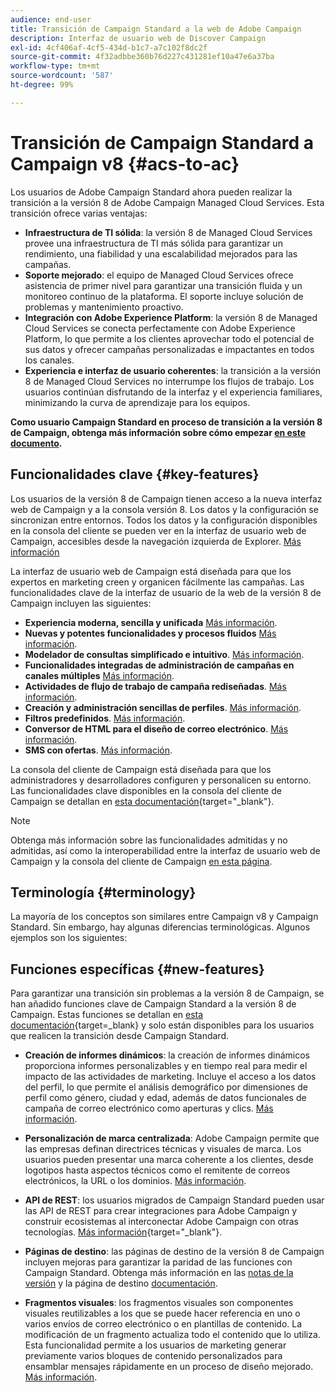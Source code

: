 ```yaml
---
audience: end-user
title: Transición de Campaign Standard a la web de Adobe Campaign
description: Interfaz de usuario web de Discover Campaign
exl-id: 4cf406af-4cf5-434d-b1c7-a7c102f8dc2f
source-git-commit: 4f32adbbe360b76d227c431281ef10a47e6a37ba
workflow-type: tm+mt
source-wordcount: '587'
ht-degree: 99%

---
```


# Transición de Campaign Standard a Campaign v8 {#acs-to-ac}

Los usuarios de Adobe Campaign Standard ahora pueden realizar la transición a la versión 8 de Adobe Campaign Managed Cloud Services. Esta transición ofrece varias ventajas:

* **Infraestructura de TI sólida**: la versión 8 de Managed Cloud Services provee una infraestructura de TI más sólida para garantizar un rendimiento, una fiabilidad y una escalabilidad mejorados para las campañas.
* **Soporte mejorado**: el equipo de Managed Cloud Services ofrece asistencia de primer nivel para garantizar una transición fluida y un monitoreo continuo de la plataforma. El soporte incluye solución de problemas y mantenimiento proactivo.
* **Integración con Adobe Experience Platform**: la versión 8 de Managed Cloud Services se conecta perfectamente con Adobe Experience Platform, lo que permite a los clientes aprovechar todo el potencial de sus datos y ofrecer campañas personalizadas e impactantes en todos los canales.
* **Experiencia e interfaz de usuario coherentes**: la transición a la versión 8 de Managed Cloud Services no interrumpe los flujos de trabajo. Los usuarios continúan disfrutando de la interfaz y el experiencia familiares, minimizando la curva de aprendizaje para los equipos.

**Como usuario Campaign Standard en proceso de transición a la versión 8 de Campaign, obtenga más información sobre cómo empezar [en este documento](../../adoption/home.md).**

<!--
As a Campaign Standard user, we now offer you a way to migrate to Adobe Campaign v8. You will benefit from both the new Campaign Web interface and the v8 console.
-->

## Funcionalidades clave {#key-features}

Los usuarios de la versión 8 de Campaign tienen acceso a la nueva interfaz web de Campaign y a la consola versión 8. Los datos y la configuración se sincronizan entre entornos. Todos los datos y la configuración disponibles en la consola del cliente se pueden ver en la interfaz de usuario web de Campaign, accesibles desde la navegación izquierda de Explorer. [Más información](../get-started/user-interface.md#user-interface-explorer)

La interfaz de usuario web de Campaign está diseñada para que los expertos en marketing creen y organicen fácilmente las campañas. Las funcionalidades clave de la interfaz de usuario de la web de la versión 8 de Campaign incluyen las siguientes:

* **Experiencia moderna, sencilla y unificada** [Más información](../get-started/connect-to-campaign.md).
* **Nuevas y potentes funcionalidades y procesos fluidos** [Más información](../get-started/user-interface.md).
* **Modelador de consultas simplificado e intuitivo**. [Más información](../query/query-modeler-overview.md).
* **Funcionalidades integradas de administración de campañas en canales múltiples** [Más información](../msg/gs-messages.md).
* **Actividades de flujo de trabajo de campaña rediseñadas**. [Más información](../workflows/gs-workflows.md).
* **Creación y administración sencillas de perfiles**. [Más información](../audience/about-recipients.md).
* **Filtros predefinidos**. [Más información](../get-started/predefined-filters.md).
* **Conversor de HTML para el diseño de correo electrónico**. [Más información](../email/existing-content.md).
* **SMS con ofertas**. [Más información](../msg/offers.md).

La consola del cliente de Campaign está diseñada para que los administradores y desarrolladores configuren y personalicen su entorno. Las funcionalidades clave disponibles en la consola del cliente de Campaign se detallan en [esta documentación](https://experienceleague.adobe.com/es/docs/campaign/campaign-v8/new/whats-new){target="_blank"}.

>[!NOTE]
>
>Obtenga más información sobre las funcionalidades admitidas y no admitidas, así como la interoperabilidad entre la interfaz de usuario web de Campaign y la consola del cliente de Campaign [en esta página](../get-started/capability-matrix.md).

## Terminología {#terminology}

La mayoría de los conceptos son similares entre Campaign v8 y Campaign Standard. Sin embargo, hay algunas diferencias terminológicas. Algunos ejemplos son los siguientes:

<!--
* Profiles are **Recipients** in the console. [Learn more](../audience/gs-audiences-recipients.md).
* Test profiles are **Seed addresses**. [Learn more](../preview-test/test-deliveries.md).
* The delivery preparation is the **Delivery analysis**. [Learn more](../monitor/prepare-send.md).
* Audiences are **Lists**. [Learn more](../audience/gs-audiences-recipients.md).
-->

<!--
* Custom resources are **Schemas**
* Messages are referred to as **Deliveries**
* Roles are configured with **Named Rights**
* Security Groups are **Operator Groups**
* Organizational units are managed through **Folder Permissions**
* Product users are **Operators** in the client console
* Delivery preparation is the **Delivery analysis** in the client console
-->

## Funciones específicas {#new-features}

Para garantizar una transición sin problemas a la versión 8 de Campaign, se han añadido funciones clave de Campaign Standard a la versión 8 de Campaign. Estas funciones se detallan en [esta documentación](https://experienceleague.adobe.com/docs/experience-cloud/campaign/campaign-standard-migration-home.html?lang=es){target=_blank} y solo están disponibles para los usuarios que realicen la transición desde Campaign Standard.

* **Creación de informes dinámicos**: la creación de informes dinámicos proporciona informes personalizables y en tiempo real para medir el impacto de las actividades de marketing. Incluye el acceso a los datos del perfil, lo que permite el análisis demográfico por dimensiones de perfil como género, ciudad y edad, además de datos funcionales de campaña de correo electrónico como aperturas y clics. [Más información](../reporting/dynamic-reporting/get-started-reporting.md).

* **Personalización de marca centralizada**: Adobe Campaign permite que las empresas definan directrices técnicas y visuales de marca. Los usuarios pueden presentar una marca coherente a los clientes, desde logotipos hasta aspectos técnicos como el remitente de correos electrónicos, la URL o los dominios. [Más información](../administration/branding/branding-gs.md).

* **API de REST**: los usuarios migrados de Campaign Standard pueden usar las API de REST para crear integraciones para Adobe Campaign y construir ecosistemas al interconectar Adobe Campaign con otras tecnologías. [Más información](https://experienceleague.adobe.com/docs/campaign/campaign-v8/developer/apis/get-started-apis.html?lang=es){target="_blank"}.

* **Páginas de destino**: las páginas de destino de la versión 8 de Campaign incluyen mejoras para garantizar la paridad de las funciones con Campaign Standard. Obtenga más información en las [notas de la versión](../rn/release-notes.md#new-24-4) y la página de destino [documentación](../landing-pages/get-started-lp.md).

* **Fragmentos visuales**: los fragmentos visuales son componentes visuales reutilizables a los que se puede hacer referencia en uno o varios envíos de correo electrónico o en plantillas de contenido. La modificación de un fragmento actualiza todo el contenido que lo utiliza. Esta funcionalidad permite a los usuarios de marketing generar previamente varios bloques de contenido personalizados para ensamblar mensajes rápidamente en un proceso de diseño mejorado. [Más información](../content/use-visual-fragments.md).

<!--
* Delivery Alerting: In addition to viewing notifications directly in Campaign, Adobe Campaign also provides an email alerting system to trigger email alerts to users or external stakeholders of important system activities. Create, manage, and receive customizable alerts and dashboards to keep track of delivery successes or failures. Adobe Campaign Delivery Alerting boosts efficiency by keeping all involved Adobe Campaign users in a company automatically informed about the delivery execution status, via email and dashboard. 

* Landing Pages: Landing pages are web forms that can be used to capture information on your audiences, offer subscriptions to a service, display data and grow your database. Landing pages can also be used for acquiring or updating existing profiles, and to set up a double opt-in mechanism, allowing you to protect the platform from wrong or invalid email addresses, or spambots. [Learn more](../landing-pages/get-started-lp.md)
-->